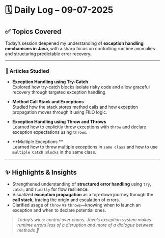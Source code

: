 # 🗓️ Daily Log – 09-07-2025

## ✅ Topics Covered

Today’s session deepened my understanding of **exception handling mechanisms in Java**, with a sharp focus on controlling runtime anomalies and structuring predictable error recovery.

---

### 📘 Articles Studied

- **Exception Handling using Try-Catch**  
  Explored how try-catch blocks isolate risky code and allow graceful recovery through targeted exception handling.

- **Method Call Stack and Exceptions**  
  Studied how the stack stores method calls and how exception propagation moves through it using FILO logic.

- **Exception Handling using Throw and Throws**  
  Learned how to explicitly throw exceptions with `throw` and declare exception expectations using `throws`.

- **Multiple Exceptions **  
  Learned how to  throw multiple  exceptions in `same class` and how to use `multiple Catch Blocks` in the same class.





---

## ✨ Highlights & Insights

- Strengthened understanding of **structured error handling** using `try`, `catch`, and `finally` for flow resilience.
- Visualized **exception propagation** as a top-down journey through the **call stack**, tracing the origin and escalation of errors.
- Clarified usage of `throw` vs `throws`—knowing when to launch an exception and when to declare potential ones.

> _Today’s wins: control over chaos. Java’s exception system makes runtime errors less of a disruption and more of a dialogue between methods 💬_
